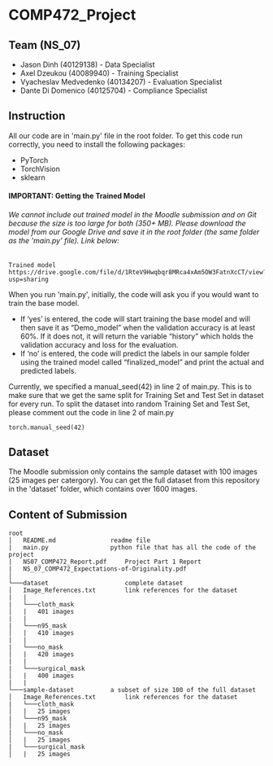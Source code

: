 # COMP472_Project

## Team (NS_07)
- Jason Dinh (40129138) - Data Specialist
- Axel Dzeukou (40089940) - Training Specialist
- Vyacheslav Medvedenko (40134207) - Evaluation Specialist
- Dante Di Domenico (40125704) - Compliance Specialist

## Instruction
All our code are in 'main.py' file in the root folder. To get this code run correctly, you need to install the following packages:
- PyTorch
- TorchVision
- sklearn

#### IMPORTANT: Getting the Trained Model
###### We cannot include out trained model in the Moodle submission and on Git because the size is too large for both (350+ MB). Please download the model from our Google Drive and save it in the root folder (the same folder as the 'main.py' file). Link below:
```
Trained model
https://drive.google.com/file/d/1RteV9Hwqbqr8MRca4xAm5OW3FatnXcCT/view?usp=sharing
```

When you run 'main.py', initially, the code will ask you if you would want to train the base model.
- If ‘yes’ is entered, the code will start training the base model and will then save it as “Demo_model” when the validation accuracy is at least 60%. If it does not, it will return the variable “history” which holds the validation accuracy and loss for the evaluation.  
- If ‘no’ is entered, the code will predict the labels in our sample folder using the trained model called “finalized_model” and print the actual and predicted labels.

Currently, we specified a manual_seed(42) in line 2 of main.py. This is to make sure that we get the same split for Training Set and Test Set in dataset for every run. To split the dataset into random Training Set and Test Set, please comment out the code in line 2 of main.py
```
torch.manual_seed(42)
```

## Dataset
The Moodle submission only contains the sample dataset with 100 images (25 images per catergory). You can get the full dataset from this repository in the 'dataset' folder, which contains over 1600 images.


## Content of Submission
```
root
│   README.md				readme file
|   main.py					python file that has all the code of the project
|   NS07_COMP472_Report.pdf   	Project Part 1 Report
|   NS_07_COMP472_Expectations-of-Originality.pdf
│
└───dataset               		complete dataset
│	Image_References.txt		link references for the dataset
|	|
|	└───cloth_mask
│	|	401 images
|	|
|	└───n95_mask
│	|	410 images
|	|
|	└───no_mask
│	|	420 images
|	|
|	└───surgical_mask
│	|	400 images
|	|
└───sample-dataset			a subset of size 100 of the full dataset 
│	Image_References.txt		link references for the dataset
|	└───cloth_mask
│	|	25 images
|	└───n95_mask
│	|	25 images
|	└───no_mask
│	|	25 images
|	└───surgical_mask
│	|	25 images
```
